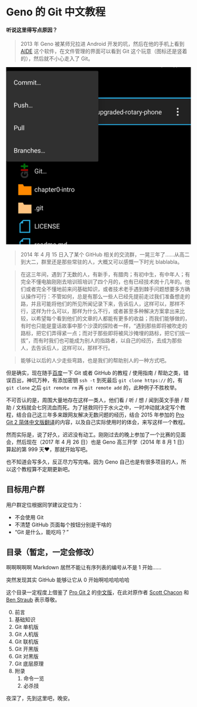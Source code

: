 # Geno 的 Git 中文教程

#### 听说这里得写点原因？
> 2013 年 Geno 被某师兄拉进 Android 开发的坑，然后在他的手机上看到 [AIDE](http://www.android-ide.com/) 这个软件，在文件管理的界面可以看到 Git 这个玩意（图标还是竖着的），然后就不小心走入了 Git。

![Git in AIDE](https://raw.githubusercontent.com/Geno1024/upgraded-rotary-phone/master/images/Git_in_AIDE.png)

> 2014 年 4 月 15 日入了某个 GitHub 相关的交流群，一晃三年了……从高二到大二，群里还是那些常驻的人，大概又可以感慨一下时光 blablabla。

> 在这三年间，遇到了无数的人，有新手，有腊肉；有初中生，有中年人；有完全不懂电脑刚刚去培训班培训了四个月的，也有已经技术岗十几年的。他们或者完全不懂地前来问基础知识，或者技术老手遇到棘手问题想要多方确认操作可行：不管如何，总是有那么一些人已经先提前走过我们准备想走的路，并且可能将他们的所见所闻记录下来，告诉后人，这样可以，那样不行，这样为什么可以，那样为什么不行，或者甚至多种解决方案拿出来比较，以希望每个看到他们的文章的人都能有更多的收益；而我们能够做的，有时也只能是童话故事中那个沙漠的探险者一样，“遇到那些即将被吹走的路标，把它们弄得紧一点；而对于那些即将被风沙掩埋的路标，把它们拔一拔”，而有时我们也可能成为别人的指路者，以自己的经历，去成为那些人，去告诉后人，这样可以，那样不行。

> 能够让以后的人少走些弯路，也是我们的帮助别人的一种方式吧。

但是确实，现在随手[百度](http://www.udiab.net)一下 Git 或者 GitHub 的教程 / 使用指南 / 帮助之类，错误百出，神坑万种，有添加密钥 `ssh -t` 到死最后 `git clone https://` 的，有 `git clone` 之后 `git remote rm` 再 `git remote add` 的，此种例子不胜枚举。

不可否认的是，周围大量地存在这样一类人，他们看 / 听 / 想 / 闻到英文手册 / 帮助 / 文档就会七窍流血而死。为了拯救同行于水火之中，一时冲动就决定写个教程，结合自己这三年多来跟网友解决无数问题的经历，结合 2015 年参加的 [Pro Git 2 简体中文版翻译](https://github.com/progit/progit2-zh/)的内容，以及自己实际使用时的体会，来写这样一个教程。

然而实际是，说了好久，迟迟没有动工。刚刚过去的晚上参加了一个比赛的见面会，然后现在（2017 年 4 月 26 日）也是 Geno 高三开学（2014 年 8 月 1 日）算起的第 999 天:heart:，那就开始写吧。

也不知道会写多久，反正尽力写完咯。因为 Geno 自己也是有很多项目的人，所以这个教程算不定期更新吧。

## 目标用户群
用户群定位根据同学建议定位为：

* 不会使用 Git
* 不清楚 GitHub 页面每个按钮分别是干啥的
* “Git 是什么，能吃吗？”

## 目录（暂定，一定会修改）

啊啊啊啊啊 Markdown 居然不能让有序列表的编号从不是 1 开始……

突然发现其实 GitHub 能够让它从 0 开始啊哈哈哈哈哈

这个目录一定程度上借鉴了 [Pro Git 2](https://git-scm.com/book) 的[中文版](https://git-scm.com/book/zh/v2)，在此对原作者 [Scott Chacon](https://github.com/schacon) 和 [Ben Straub](https://github.com/ben) 表示尊敬。

0. 前言
1. 基础知识
2. Git 单机版
3. Git 人机版
4. Git 联机版
5. Git 开黑版
6. Git 对黑版
7. Git 底层原理
8. 附录
	1. 命令一览
	2. 必杀技

夜深了，先到这里吧，晚安。
